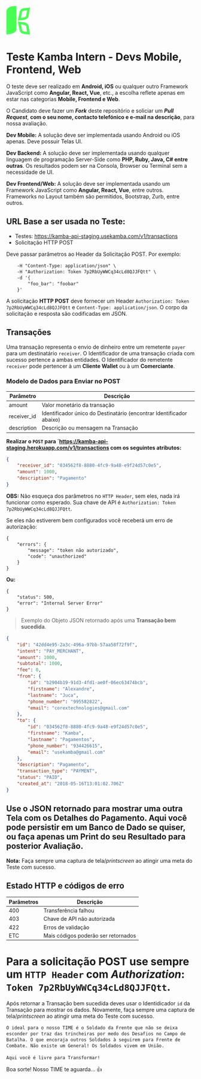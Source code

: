![Kamba](app-logo.png)

# Teste Kamba Intern - Devs Mobile, Frontend, Web
O teste deve ser realizado em **Android, iOS** ou qualquer outro Framework JavaScript como **Angular, React, Vue**, etc., a escolha reflete apenas em estar nas categorias **Mobile, Frontend e Web**.

O Candidato deve fazer um ***Fork*** deste repositório e soliciar um ***Pull Request***, **com o seu nome, contacto telefónico e e-mail na descrição**, para nossa avaliação.

**Dev Mobile:** A solução deve ser implementada usando Android ou iOS apenas. Deve possuir Telas UI.

**Dev Backend:** A solução deve ser implementada usando qualquer linguagem de programação Server-Side como **PHP, Ruby, Java, C# entre outras**. Os resultados podem ser na Consola, Browser ou Terminal sem a necessidade de UI. 

**Dev Frontend/Web:** A solução deve ser implementada usando um Framework JavaScript como **Angular, React, Vue**, entre outros. Frameworks no Layout também são permitidos, Bootstrap, Zurb, entre outros.

## URL Base a ser usada no Teste:
- Testes: https://kamba-api-staging.usekamba.com/v1/transactions
- Solicitação HTTP POST

Deve passar parâmetros ao Header da Solicitação POST. Por exemplo:

```
    -H "Content-Type: application/json" \
    -H "Authorization: Token 7p2RbUyWWCq34cLd8QJJFQtt" \
    -d '{
        "foo_bar": "foobar"
    }'
```

A solicitação **HTTP POST** deve fornecer um Header `Authorization: Token 7p2RbUyWWCq34cLd8QJJFQtt` e `Content-Type: application/json`. O corpo da solicitação e resposta são codificadas em JSON.


## Transações

Uma transação representa o envio de dinheiro entre um remetente `payer` para um destinatário `receiver`. O Identificador de uma transação criada com sucesso pertence a ambas entidades. O Identificador do remetente `receiver` pode pertencer à um **Cliente Wallet** ou à um **Comerciante**.


### Modelo de Dados para Enviar no POST 

| Parâmetro | Descrição
--------- | -----------
| amount | Valor monetário da transação
| receiver_id |	Identificador único do Destinatário (encontrar Identificador abaixo)
| description	| Descrição ou mensagem na Transação

**Realizar o `POST` para `https://kamba-api-staging.herokuapp.com/v1/transactions com os seguintes atributos:**
```json
{
	"receiver_id": "034562f8-8880-4fc9-9a48-e9f24d57c0e5",
	"amount": 1000,
	"description": "Pagamento"
}
```

**OBS:** Não esqueça dos parâmetros no `HTTP Header`, sem eles, nada irá funcionar como esperado. Sua chave de API é `Authorization: Token 7p2RbUyWWCq34cLd8QJJFQtt`.

Se eles não estiverem bem configurados você receberá um erro de autorização:
```
{
    "errors": {
        "message": "token não autorizado",
        "code": "unauthorized"
    }
}
```

**Ou:**
```
{
    "status": 500,
    "error": "Internal Server Error"
}
```

> Exemplo do Objeto JSON retornado após uma **Transação bem sucedida**.

```json
{
    "id": "42dd4e95-2a3c-496a-97bb-57aa58f72f9f",
    "intent": "PAY_MERCHANT",
    "amount": 1000,
    "subtotal": 1000,
    "fee": 0,
    "from": {
        "id": "b2904b19-91d3-4fd1-ae0f-06ec63474bcb",
        "firstname": "Alexandre",
        "lastname": "Juca",
        "phone_number": "995582822",
        "email": "corextechnologies@gmail.com"
    },
    "to": {
        "id": "034562f8-8880-4fc9-9a48-e9f24d57c0e5",
        "firstname": "Kamba",
        "lastname": "Pagamentos",
        "phone_number": "934426615",
        "email": "usekamba@gmail.com"
    },
    "description": "Pagamento",
    "transaction_type": "PAYMENT",
    "status": "PAID",
    "created_at": "2018-05-16T13:01:02.706Z"
}
```

## Use o JSON retornado para mostrar uma outra Tela com os Detalhes do Pagamento. Aqui você pode persistir em um Banco de Dado se quiser, ou faça apenas um Print do seu Resultado para posterior Avaliação.

**Nota:** Faça sempre uma captura de tela/*printscreen* ao atingir uma meta do Teste com sucesso.


## Estado HTTP e códigos de erro
Parâmetros | Descrição
--------- | -----------
400 | Transferência falhou
403 | Chave de API não autorizada
422 | Erros de validação
ETC | Mais códigos poderão ser retornados

# Para a solicitação POST use sempre um `HTTP Header` com *Authorization*: `Token 7p2RbUyWWCq34cLd8QJJFQtt`.

Após retornar a Transação bem sucedida deves usar o Identidicador `id` da Transação para mostrar os dados. Novamente, faça sempre uma captura de tela/*printscreen* ao atingir uma meta do Teste com sucesso.


```
O ideal para o nosso TIME é o Soldado da Frente que não se deixa esconder por traz das trincheiras por medo dos Desafios no Campo de Batalha. O que encoraja outros Soldados à seguirem para Frente de Combate. Não existe um General! Os Soldados vivem em União.

Aqui você é livre para Transformar!
```

Boa sorte! Nosso TIME te aguarda... 👍
